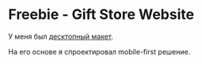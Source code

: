 # Freebie - Gift Store Website

У меня был [десктопный макет](https://www.figma.com/file/f0oL1JWguWWlrnpP0YNI3c/Freebie---Gift-Store-Website-Template?node-id=2%3A0&t=9oJFI0idOXifjT5H-1).

На его основе я спроектировал mobile-first решение.
